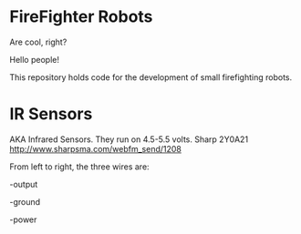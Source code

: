 # FireFighter Robots
Are cool, right?

Hello people!

This repository holds code for the development of small firefighting robots.


# IR Sensors
AKA Infrared Sensors. 
They run on 4.5-5.5 volts.
Sharp 2Y0A21
http://www.sharpsma.com/webfm_send/1208

From left to right, the three wires are:

-output 

-ground

-power 
